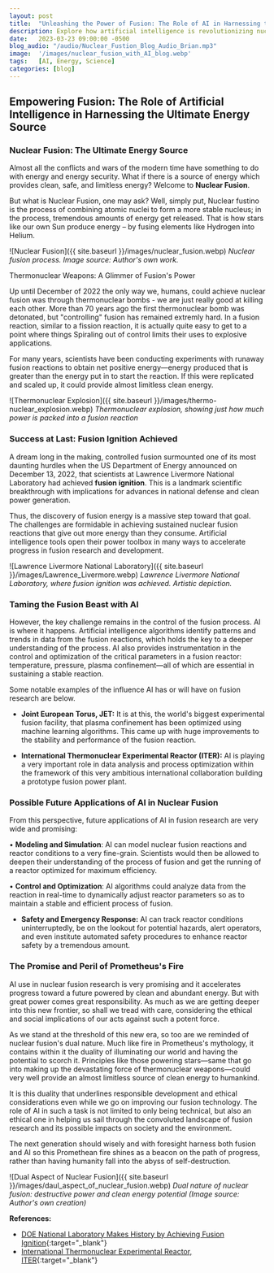 ```yaml
---
layout: post
title:  "Unleashing the Power of Fusion: The Role of AI in Harnessing the Ultimate Energy Source"
description: Explore how artificial intelligence is revolutionizing nuclear fusion research, bringing us closer to unlimited clean energy and reshaping the future of power generation.
date:   2023-03-23 09:00:00 -0500
blog_audio: "/audio/Nuclear_Fustion_Blog_Audio_Brian.mp3"
image:  '/images/nuclear_fusion_with_AI_blog.webp'
tags:   [AI, Energy, Science]
categories: [blog]
---
```


## Empowering Fusion: The Role of Artificial Intelligence in Harnessing the Ultimate Energy Source

### Nuclear Fusion: The Ultimate Energy Source

Almost all the conflicts and wars of the modern time have something to do with energy and energy security. What if there is a source of energy which provides clean, safe, and limitless energy? Welcome to **Nuclear Fusion**.

But what is Nuclear Fusion, one may ask? Well, simply put, Nuclear fustino is the process of combining atomic nuclei to form a more stable nucleus; in the process, tremendous amounts of energy get released. That is how stars like our own Sun produce energy – by fusing elements like Hydrogen into Helium.

![Nuclear Fusion]({{ site.baseurl }}/images/nuclear_fusion.webp)
*Nuclear fusion process. Image source: Author's own work.*

Thermonuclear Weapons: A Glimmer of Fusion's Power

Up until December of 2022 the only way we, humans, could achieve nuclear fusion was through thermonuclear bombs - we are just really good at killing each other.  More than 70 years ago the first thermonuclear bomb was detonated, but "controlling" fusion has remained extremly hard. In a fusion reaction, similar to a fission reaction, it is actually quite easy to get to a point where things Spiraling out of control limits their uses to explosive applications.

For many years, scientists have been conducting experiments with runaway fusion reactions to obtain net positive energy—energy produced that is greater than the energy put in to start the reaction. If this were replicated and scaled up, it could provide almost limitless clean energy.

![Thermonuclear Explosion]({{ site.baseurl }}/images/thermo-nuclear_explosion.webp)
*Thermonuclear explosion, showing just how much power is packed into a fusion reaction*

### Success at Last: Fusion Ignition Achieved

A dream long in the making, controlled fusion surmounted one of its most daunting hurdles when the US Department of Energy announced on December 13, 2022, that scientists at Lawrence Livermore National Laboratory had achieved **fusion ignition**. This is a landmark scientific breakthrough with implications for advances in national defense and clean power generation.

Thus, the discovery of fusion energy is a massive step toward that goal. The challenges are formidable in achieving sustained nuclear fusion reactions that give out more energy than they consume. Artificial intelligence tools open their power toolbox in many ways to accelerate progress in fusion research and development.

![Lawrence Livermore National Laboratory]({{ site.baseurl }}/images/Lawrence_Livermore.webp)
*Lawrence Livermore National Laboratory, where fusion ignition was achieved. Artistic depiction.*

### Taming the Fusion Beast with AI

However, the key challenge remains in the control of the fusion process. AI is where it happens. Artificial intelligence algorithms identify patterns and trends in data from the fusion reactions, which holds the key to a deeper understanding of the process. AI also provides instrumentation in the control and optimization of the critical parameters in a fusion reactor: temperature, pressure, plasma confinement—all of which are essential in sustaining a stable reaction.

Some notable examples of the influence AI has or will have on fusion research are below.

* **Joint European Torus, JET:** It is at this, the world's biggest experimental fusion facility, that plasma confinement has been optimized using machine learning algorithms. This came up with huge improvements to the stability and performance of the fusion reaction.

* **International Thermonuclear Experimental Reactor (ITER):** AI is playing a very important role in data analysis and process optimization within the framework of this very ambitious international collaboration building a prototype fusion power plant.

### Possible Future Applications of AI in Nuclear Fusion

From this perspective, future applications of AI in fusion research are very wide and promising:

• **Modeling and Simulation**: AI can model nuclear fusion reactions and reactor conditions to a very fine-grain. Scientists would then be allowed to deepen their understanding of the process of fusion and get the running of a reactor optimized for maximum efficiency.

• **Control and Optimization**: AI algorithms could analyze data from the reaction in real-time to dynamically adjust reactor parameters so as to maintain a stable and efficient process of fusion.

* **Safety and Emergency Response:** AI can track reactor conditions uninterruptedly, be on the lookout for potential hazards, alert operators, and even institute automated safety procedures to enhance reactor safety by a tremendous amount.

### The Promise and Peril of Prometheus's Fire

AI use in nuclear fusion research is very promising and it accelerates progress toward a future powered by clean and abundant energy. But with great power comes great responsibility. As much as we are getting deeper into this new frontier, so shall we tread with care, considering the ethical and social implications of our acts against such a potent force.

As we stand at the threshold of this new era, so too are we reminded of nuclear fusion's dual nature. Much like fire in Prometheus's mythology, it contains within it the duality of illuminating our world and having the potential to scorch it. Principles like those powering stars—same that go into making up the devastating force of thermonuclear weapons—could very well provide an almost limitless source of clean energy to humankind.

It is this duality that underlines responsible development and ethical considerations even while we go on improving our fusion technology. The role of AI in such a task is not limited to only being technical, but also an ethical one in helping us sail through the convoluted landscape of fusion research and its possible impacts on society and the environment.

The next generation should wisely and with foresight harness both fusion and AI so this Promethean fire shines as a beacon on the path of progress, rather than having humanity fall into the abyss of self-destruction.

![Dual Aspect of Nuclear Fusion]({{ site.baseurl }}/images/daul_aspect_of_nuclear_fusion.webp)
*Dual nature of nuclear fusion: destructive power and clean energy potential (Image source: Author's own creation)*

**References:**

* [DOE National Laboratory Makes History by Achieving Fusion Ignition](https://www.energy.gov/articles/doe-national-laboratory-makes-history-achieving-fusion-ignition){:target="_blank"}
* [International Thermonuclear Experimental Reactor, ITER](https://www.iter.org/){:target="_blank"}
